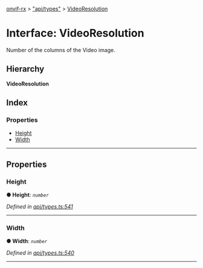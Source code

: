 [onvif-rx](../README.md) > ["api/types"](../modules/_api_types_.md) > [VideoResolution](../interfaces/_api_types_.videoresolution.md)

# Interface: VideoResolution

Number of the columns of the Video image.

## Hierarchy

**VideoResolution**

## Index

### Properties

* [Height](_api_types_.videoresolution.md#height)
* [Width](_api_types_.videoresolution.md#width)

---

## Properties

<a id="height"></a>

###  Height

**● Height**: *`number`*

*Defined in [api/types.ts:541](https://github.com/patrickmichalina/onvif-rx/blob/034e4d6/src/api/types.ts#L541)*

___
<a id="width"></a>

###  Width

**● Width**: *`number`*

*Defined in [api/types.ts:540](https://github.com/patrickmichalina/onvif-rx/blob/034e4d6/src/api/types.ts#L540)*

___

